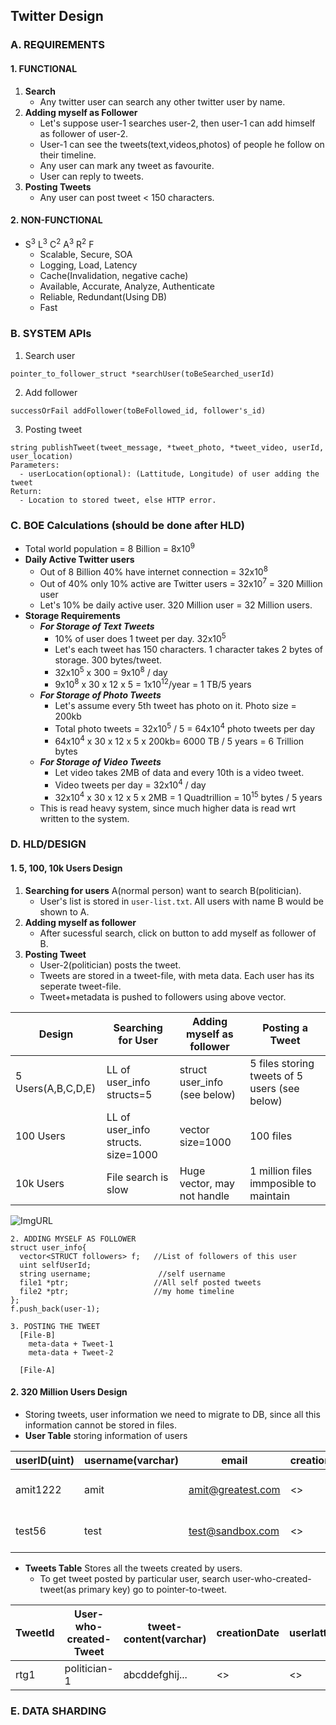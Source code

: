 ## Twitter Design

### A. REQUIREMENTS
#### 1. FUNCTIONAL
  1. **Search**
     - Any twitter user can search any other twitter user by name.
  2. **Adding myself as Follower**
     - Let's suppose user-1 searches user-2, then user-1 can add himself as follower of user-2.
     - User-1 can see the tweets(text,videos,photos) of people he follow on their timeline.
     - Any user can mark any tweet as favourite.
     - User can reply to tweets.
  3. **Posting Tweets**
     - Any user can post tweet < 150 characters.
     
#### 2. NON-FUNCTIONAL
  - S<sup>3</sup> L<sup>3</sup> C<sup>2</sup> A<sup>3</sup> R<sup>2</sup> F
    - Scalable, Secure, SOA
    - Logging, Load, Latency
    - Cache(Invalidation, negative cache)
    - Available, Accurate, Analyze, Authenticate
    - Reliable, Redundant(Using DB)
    - Fast

### B. SYSTEM APIs
1. Search user
```
pointer_to_follower_struct *searchUser(toBeSearched_userId)
```

2. Add follower
```
successOrFail addFollower(toBeFollowed_id, follower's_id)
```

3. Posting tweet 
```
string publishTweet(tweet_message, *tweet_photo, *tweet_video, userId, user_location)
Parameters:
  - userLocation(optional): (Lattitude, Longitude) of user adding the tweet
Return:
  - Location to stored tweet, else HTTP error.
```

### C. BOE Calculations (should be done after HLD)
  - Total world population = 8 Billion = 8x10<sup>9</sup>
  - **Daily Active Twitter users**
    - Out of 8 Billion 40% have internet connection = 32x10<sup>8</sup>
    - Out of 40% only 10% active are Twitter users = 32x10<sup>7</sup> = 320 Million user
    - Let's 10% be daily active user. 320 Million user = 32 Million users.
  - **Storage Requirements**
    - ***For Storage of Text Tweets***
      - 10% of user does 1 tweet per day. 32x10<sup>5</sup>
      - Let's each tweet has 150 characters. 1 character takes 2 bytes of storage. 300 bytes/tweet.
      - 32x10<sup>5</sup> x 300 = 9x10<sup>8</sup> / day
      - 9x10<sup>8</sup> x 30 x 12 x 5 = 1x10<sup>12</sup>/year = 1 TB/5 years
    - ***For Storage of Photo Tweets***
      - Let's assume every 5th tweet has photo on it. Photo size = 200kb
      - Total photo tweets = 32x10<sup>5</sup> / 5 = 64x10<sup>4</sup> photo tweets per day
      - 64x10<sup>4</sup> x 30 x 12 x 5 x 200kb= 6000 TB / 5 years = 6 Trillion bytes
    - ***For Storage of Video Tweets***
      - Let video takes 2MB of data and every 10th is a video tweet.
      - Video tweets per day = 32x10<sup>4</sup> / day
      - 32x10<sup>4</sup> x 30 x 12 x 5 x 2MB = 1 Quadtrillion = 10<sup>15</sup> bytes / 5 years
    - This is read heavy system, since much higher data is read wrt written to the system.      

### D. HLD/DESIGN
#### 1. 5, 100, 10k Users Design
  1. **Searching for users** A(normal person) want to search B(politician). 
     - User's list is stored in `user-list.txt`. All users with name B would be shown to A.
  2. **Adding myself as follower**
     - After sucessful search, click on button to add myself as follower of B.
  3. **Posting Tweet** 
     - User-2(politician) posts the tweet. 
     - Tweets are stored in a tweet-file, with meta data. Each user has its seperate tweet-file.
     - Tweet+metadata is pushed to followers using above vector.

| Design | Searching for User | Adding myself as follower | Posting a Tweet |
| --- | --- | --- | --- |
| 5 Users(A,B,C,D,E) | LL of user_info structs=5 | struct user_info (see below) | 5 files storing tweets of 5 users (see below) |
| 100 Users | LL of user_info structs. size=1000 | vector size=1000 | 100 files |
| 10k Users | File search is slow | Huge vector, may not handle | 1 million files immposible to maintain |

![ImgURL](https://i.ibb.co/GW1G2Qt/twitter.png)
```
2. ADDING MYSELF AS FOLLOWER
struct user_info{
  vector<STRUCT followers> f;   //List of followers of this user
  uint selfUserId;
  string username;               //self username
  file1 *ptr;                   //All self posted tweets
  file2 *ptr;                   //my home timeline
};
f.push_back(user-1);

3. POSTING THE TWEET
  [File-B]
    meta-data + Tweet-1
    meta-data + Tweet-2
    
  [File-A]    
```

#### 2. 320 Million Users Design
  - Storing tweets, user information we need to migrate to DB, since all this information cannot be stored in files.
  - **User Table** storing information of users
  
| userID(uint) | username(varchar) | email | creationDate | lastLogin | Following |
| --- | --- | --- | --- | --- | --- |
| amit1222 | amit | amit@greatest.com | <> | <> | person-1,person-2.. |
| test56 | test | test@sandbox.com | <> | <> | person-x,person-y.. |

  - **Tweets Table** Stores all the tweets created by users.
    - To get tweet posted by particular user, search user-who-created-tweet(as primary key) go to pointer-to-tweet.
  
| TweetId | User-who-created-Tweet | tweet-content(varchar) | creationDate | userlattitude | userLongitude | ptr-to-Tweet |
| --- | --- | --- | --- | --- | --- | --- |
| rtg1 | politician-1 | abcddefghij... | <> | <> | <> | 0x45912 |
  
### E. DATA SHARDING

     
